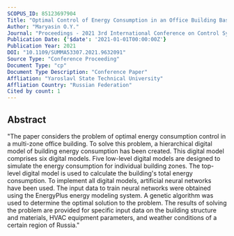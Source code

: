 ```yaml
---
SCOPUS_ID: 85123697904
Title: "Optimal Control of Energy Consumption in an Office Building Based on a Hierarchical Digital Model"
Author: "Maryasin O.Y."
Journal: "Proceedings - 2021 3rd International Conference on Control Systems, Mathematical Modeling, Automation and Energy Efficiency, SUMMA 2021"
Publication Date: {'$date': '2021-01-01T00:00:00Z'}
Publication Year: 2021
DOI: "10.1109/SUMMA53307.2021.9632091"
Source Type: "Conference Proceeding"
Document Type: "cp"
Document Type Description: "Conference Paper"
Affliation: "Yaroslavl State Technical University"
Affliation Country: "Russian Federation"
Cited by count: 1
---
```


## Abstract
"The paper considers the problem of optimal energy consumption control in a multi-zone office building. To solve this problem, a hierarchical digital model of building energy consumption has been created. This digital model comprises six digital models. Five low-level digital models are designed to simulate the energy consumption for individual building zones. The top-level digital model is used to calculate the building's total energy consumption. To implement all digital models, artificial neural networks have been used. The input data to train neural networks were obtained using the EnergyPlus energy modeling system. A genetic algorithm was used to determine the optimal solution to the problem. The results of solving the problem are provided for specific input data on the building structure and materials, HVAC equipment parameters, and weather conditions of a certain region of Russia."

